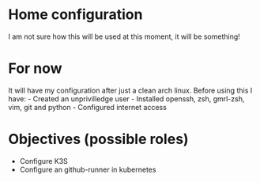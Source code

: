# Home configuration

I am not sure how this will be used at this moment, it will be something!


# For now
It will have my configuration after just a clean arch linux.
Before using this I have:
	- Created an unprivilledge user
	- Installed openssh, zsh, gmrl-zsh, vim, git and python
	- Configured internet access

# Objectives (possible roles)
- Configure K3S
- Configure an github-runner in kubernetes

